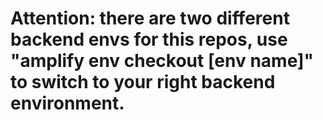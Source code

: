 # Attention: there are two different backend envs for this repos, use "amplify env checkout [env name]" to switch to your right backend environment.
